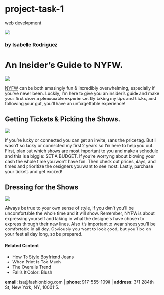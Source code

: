 # project-task-1
web development
<!DOCTYPE html>
<html lang="en">
<head>
<meta charset="UTF-8">
<title>Everyday with Isa</title>
</head>
<body>
<a href="#contact"><img src="https://s3.amazonaws.com/codecademy-content/courses/learn-html/elements-and-structure/profile.jpg"></a>
<h3>by Isabelle Rodriguez</h3>
<h1>An Insider’s Guide to NYFW.</h1>
<img src="https://s3.amazonaws.com/codecademy-content/courses/learn-html/elements-and-structure/image-one.jpeg">
<p><a href="https://en.wikipedia.org/wiki/New_York_Fashion_Week" target="_blank">NYFW</a> can be both amazingly fun & incredibly overwhelming, especially if you’ve never been. Luckily, I’m here to give you an insider’s guide and make your first show a pleasurable experience. By taking my tips and tricks, and following your gut, you’ll have an unforgettable experience!</p>
<h2>Getting Tickets & Picking the Shows.</h2>
<img src="https://s3.amazonaws.com/codecademy-content/courses/learn-html/elements-and-structure/image-two.jpeg">
<p>If you’re lucky or connected you can get an invite, sans the price tag. But I wasn’t so lucky or connected my first 2 years so I’m here to help you out. First, plan out which shows are most important to you and make a schedule and this is a biggie: SET A BUDGET. If you’re worrying about blowing your cash the whole time you won’t have fun. Then check out prices, days, and times and prioritize the designers you want to see most. Lastly, purchase your tickets and get excited!</p>
<h2>Dressing for the Shows</h2>
<img src="https://s3.amazonaws.com/codecademy-content/courses/learn-html/elements-and-structure/image-three.jpeg">
<p>Always be true to your own sense of style, if you don’t you’ll be uncomfortable the whole time and it will show. Remember, NYFW is about expressing yourself and taking in what the designers have chosen to express through their new lines. Also it’s important to wear shoes you’ll be comfortable in all day. Obviously you want to look good, but you’ll be on your feet all day long, so be prepared.</p>
<h4>Related Content</h4>
<ul>
<li>How To Style Boyfriend Jeans</li>
<li>When Print Is Too Much</li>
<li>The Overalls Trend</li>
<li>Fall’s It Color: Blush</li>
</ul>
<div id='contact'>
<p><strong>email</strong>: isa@fashionblog.com | <strong>phone</strong>: 917-555-1098 | <strong>address</strong>: 371 284th St, New York, NY, 1000115.</p>
</body>
</html>
